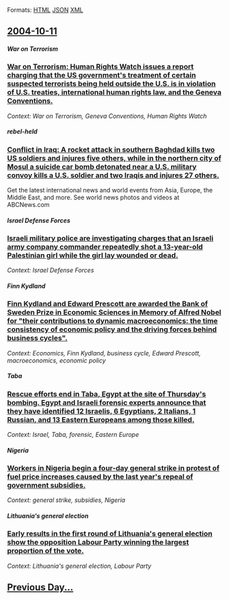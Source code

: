 
Formats: [HTML](2004/10/11/index.html)  [JSON](2004/10/11/index.json)  [XML](2004/10/11/index.xml)  

## [2004-10-11](/news/2004/10/11/index.md)

##### War on Terrorism
### [ War on Terrorism: Human Rights Watch issues a report charging that the US government's treatment of certain suspected terrorists being held outside the U.S. is in violation of U.S. treaties, international human rights law, and the Geneva Conventions. ](/news/2004/10/11/war-on-terrorism-human-rights-watch-issues-a-report-charging-that-the-us-government-s-treatment-of-certain-suspected-terrorists-being-held.md)
_Context: War on Terrorism, Geneva Conventions, Human Rights Watch_

##### rebel-held
### [ Conflict in Iraq: A rocket attack in southern Baghdad kills two US soldiers and injures five others, while in the northern city of Mosul a suicide car bomb detonated near a U.S. military convoy kills a U.S. soldier and two Iraqis and injures 27 others. ](/news/2004/10/11/conflict-in-iraq-a-rocket-attack-in-southern-baghdad-kills-two-us-soldiers-and-injures-five-others-while-in-the-northern-city-of-mosul-a.md)
Get the latest international news and world events from Asia, Europe, the Middle East, and more. See world news photos and videos at ABCNews.com

##### Israel Defense Forces
### [ Israeli military police are investigating charges that an Israeli army company commander repeatedly shot a 13-year-old Palestinian girl while the girl lay wounded or dead. ](/news/2004/10/11/israeli-military-police-are-investigating-charges-that-an-israeli-army-company-commander-repeatedly-shot-a-13-year-old-palestinian-girl-whi.md)
_Context: Israel Defense Forces_

##### Finn Kydland
### [ Finn Kydland and Edward Prescott are awarded the Bank of Sweden Prize in Economic Sciences in Memory of Alfred Nobel for "their contributions to dynamic macroeconomics: the time consistency of economic policy and the driving forces behind business cycles". ](/news/2004/10/11/finn-kydland-and-edward-prescott-are-awarded-the-bank-of-sweden-prize-in-economic-sciences-in-memory-of-alfred-nobel-for-their-contributio.md)
_Context: Economics, Finn Kydland, business cycle, Edward Prescott, macroeconomics, economic policy_

##### Taba
### [ Rescue efforts end in Taba, Egypt at the site of Thursday's bombing. Egypt and Israeli forensic experts announce that they have identified 12 Israelis, 6 Egyptians, 2 Italians, 1 Russian, and 13 Eastern Europeans among those killed. ](/news/2004/10/11/rescue-efforts-end-in-taba-egypt-at-the-site-of-thursday-s-bombing-egypt-and-israeli-forensic-experts-announce-that-they-have-identified.md)
_Context: Israel, Taba, forensic, Eastern Europe_

##### Nigeria
### [ Workers in Nigeria begin a four-day general strike in protest of fuel price increases caused by the last year's repeal of government subsidies. ](/news/2004/10/11/workers-in-nigeria-begin-a-four-day-general-strike-in-protest-of-fuel-price-increases-caused-by-the-last-year-s-repeal-of-government-subsid.md)
_Context: general strike, subsidies, Nigeria_

##### Lithuania's general election
### [ Early results in the first round of Lithuania's general election show the opposition Labour Party winning the largest proportion of the vote. ](/news/2004/10/11/early-results-in-the-first-round-of-lithuania-s-general-election-show-the-opposition-labour-party-winning-the-largest-proportion-of-the-vot.md)
_Context: Lithuania's general election, Labour Party_

## [Previous Day...](/news/2004/10/10/index.md)

